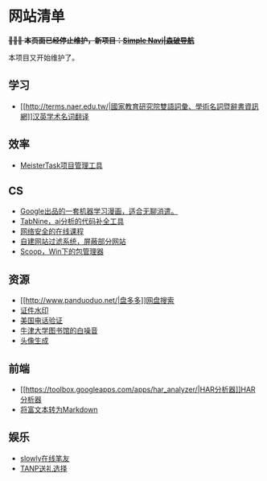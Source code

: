 # 网站清单

<del>🚧🚧🚧 **本页面已经停止维护，新项目：[Simple Navi|森破导航](https://navi.fledding.com/)**</del>

本项目又开始维护了。


## 学习


  * [[http://terms.naer.edu.tw/|國家教育研究院雙語詞彙、學術名詞暨辭書資訊網]]汉英学术名词翻译

## 效率
  * [MeisterTask项目管理工具](https://www.meistertask.com/zh)


## CS

* [Google出品的一套机器学习漫画，适合无聊消遣。](https://cloud.google.com/products/ai/ml-comic-1/)
* [TabNine，ai分析的代码补全工具](https://tabnine.com/)
* [网络安全的在线课程](https://www.hacker101.com/)
* [自建网站过滤系统，屏蔽部分网站](https://www.mock-server.com/)
* [Scoop，Win下的包管理器](https://github.com/h404bi/dorado)


## 资源


  * [[http://www.panduoduo.net/|盘多多]]网盘搜索
  * [证件水印](https://joyneop.xyz/id-shuiyin/)
  * [美国电话验证](https://mp.weixin.qq.com/s/b0n5o2XdkmQvvXPucB5yyA)
  * [牛津大学图书馆的白噪音](https://www.ox.ac.uk/soundsofthebodleian/#radcam)
  * [头像生成](https://getavataaars.com/)

## 前端

  * [[https://toolbox.googleapps.com/apps/har_analyzer/|HAR分析器]]HAR分析器
  * [将富文本转为Markdown](https://euangoddard.github.io/clipboard2markdown/)

## 娱乐

  * [slowly在线笔友](https://www.getslowly.com/zh/)
  * [TANP送礼选择](https://tanp.jp/)